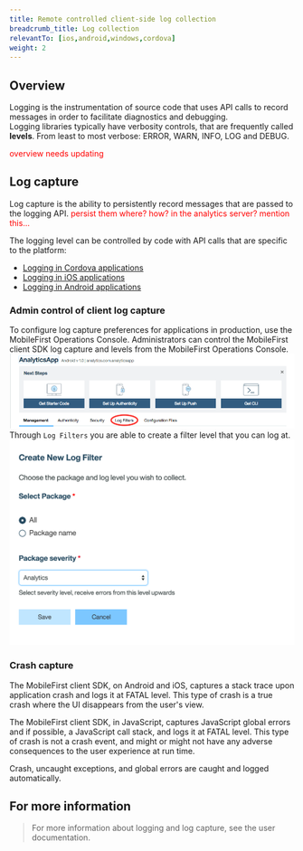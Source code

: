 ```yaml
---
title: Remote controlled client-side log collection
breadcrumb_title: Log collection
relevantTo: [ios,android,windows,cordova]
weight: 2
---
```


## Overview
Logging is the instrumentation of source code that uses API calls to record messages in order to facilitate diagnostics and debugging.  
Logging libraries typically have verbosity controls, that are frequently called **levels**. From least to most verbose: ERROR, WARN, INFO, LOG and DEBUG.

<span style="color:red">overview needs updating</span>

## Log capture
Log capture is the ability to persistently record messages that are passed to the logging API.
<span style="color:red">persist them where? how? in the analytics server? mention this...</span>

The logging level can be controlled by code with API calls that are specific to the platform:

* [Logging in Cordova applications](cordova/)
* [Logging in iOS applications](ios/)
* [Logging in Android applications](android/)

### Admin control of client log capture
To configure log capture preferences for applications in production, use the MobileFirst Operations Console. Administrators can control the MobileFirst client SDK log capture and levels from the MobileFirst Operations Console.
![App-Control-Center](AppControlDashboard.png)
Through `Log Filters` you are able to create a filter level that you can log at.
![Log-Filter](LogFilter.png)

### Crash capture
The MobileFirst client SDK, on Android and iOS, captures a stack trace upon application crash and logs it at FATAL level. This type of crash is a true crash where the UI disappears from the user's view.

The MobileFirst client SDK, in JavaScript, captures JavaScript global errors and if possible, a JavaScript call stack, and logs it at FATAL level. This type of crash is not a crash event, and might or might not have any adverse consequences to the user experience at run time.

Crash, uncaught exceptions, and global errors are caught and logged automatically.

## For more information
> For more information about logging and log capture, see the user documentation.

